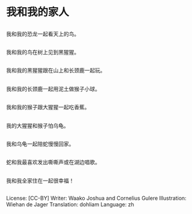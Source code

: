 # 我和我的家人

##
我和我的恐龙一起看天上的鸟。

##
我和我的鸟在树上见到黑猩猩。

##
我和我的黑猩猩跟在山上和长颈鹿一起玩。

##
我和我的长颈鹿一起用泥土做猴子小球。

##
我和我的猴子跟大猩猩一起吃香蕉。

##
我的大猩猩和猴子怕乌龟。

##
我和乌龟一起陪蛇慢慢回家。

##
蛇和我最喜欢发出嘶嘶声或在湖边唱歌。

##
我和我全家住在一起很幸福！

##
License: [CC-BY]
Writer: Waako Joshua and Cornelius Gulere
Illustration: Wiehan de Jager
Translation: dohliam
Language: zh
